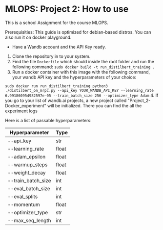 # MLOPS: Project 2: How to use
This is a school Assignment for the course MLOPS.

Prerequisities:
This guide is optimized for debian-based distros.
You can also run it on docker playground.

- Have a Wandb account and the API Key ready.


1. Clone the repository in to your system.
2. Find the file ```Dockerfile``` which should inside the root folder and run the following command:
```sudo docker build -t run_distilbert_training .```
3. Run a docker container with this image with the following command, your wandb API key and the hyperparameters of your choice:

```sudo docker run run_distilbert_training python3 ./distilbert_on_mrpc.py --api_key YOUR_WANDB_API_KEY --learning_rate 6.991860954982597e-05 --train_batch_size 256 --optimizer_type Adam```
4. If you go to your list of wandb.ai projects, a new project called "Project_2-Docker_experiment" will be initialized. There you can find the all the experiment logs

Here is a list of passable hyperparameters:

|Hyperparameter   |Type   | 
|---|---|
|--api_key   | str  | 
|--learning_rate   |float |  
|--adam_epsilon   |float   | 
|--warmup_steps   |float   | 
|--weight_decay   |float   | 
|--train_batch_size   |int   | 
|--eval_batch_size   |int   | 
|--eval_splits   |int   | 
|--momentum   |float   | 
|--optimizer_type   |str   | 
|--max_seq_length   |int   | 

